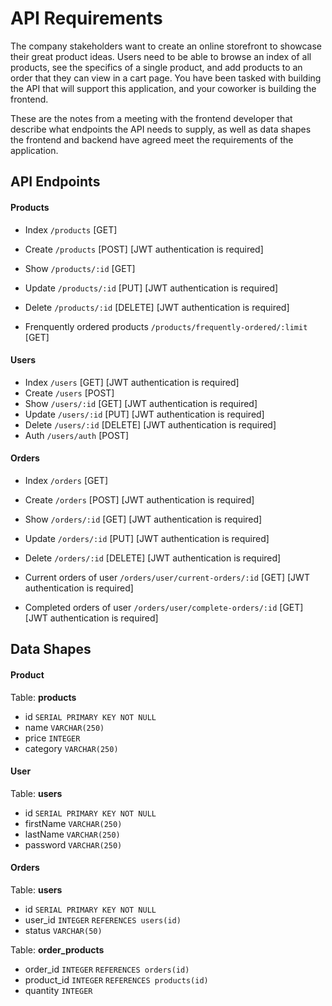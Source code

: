 # API Requirements

The company stakeholders want to create an online storefront to showcase their great product ideas. Users need to be able to browse an index of all products, see the specifics of a single product, and add products to an order that they can view in a cart page. You have been tasked with building the API that will support this application, and your coworker is building the frontend.

These are the notes from a meeting with the frontend developer that describe what endpoints the API needs to supply, as well as data shapes the frontend and backend have agreed meet the requirements of the application.

## API Endpoints

#### Products

- Index `/products` [GET]
- Create `/products` [POST] [JWT authentication is required]
- Show `/products/:id` [GET]
- Update `/products/:id` [PUT] [JWT authentication is required]
- Delete `/products/:id` [DELETE] [JWT authentication is required]

- Frenquently ordered products `/products/frequently-ordered/:limit` [GET]

#### Users

- Index `/users` [GET] [JWT authentication is required]
- Create `/users` [POST]
- Show `/users/:id` [GET] [JWT authentication is required]
- Update `/users/:id` [PUT] [JWT authentication is required]
- Delete `/users/:id` [DELETE] [JWT authentication is required]
- Auth `/users/auth` [POST]

#### Orders

- Index `/orders` [GET]
- Create `/orders` [POST] [JWT authentication is required]
- Show `/orders/:id` [GET] [JWT authentication is required]
- Update `/orders/:id` [PUT] [JWT authentication is required]
- Delete `/orders/:id` [DELETE] [JWT authentication is required]

- Current orders of user `/orders/user/current-orders/:id` [GET] [JWT authentication is required]
- Completed orders of user `/orders/user/complete-orders/:id` [GET] [JWT authentication is required]

## Data Shapes

#### Product

Table: **products**

- id `SERIAL PRIMARY KEY NOT NULL`
- name `VARCHAR(250)`
- price `INTEGER `
- category `VARCHAR(250)`

#### User

Table: **users**

- id `SERIAL PRIMARY KEY NOT NULL`
- firstName `VARCHAR(250)`
- lastName `VARCHAR(250)`
- password `VARCHAR(250)`

#### Orders

Table: **users**

- id `SERIAL PRIMARY KEY NOT NULL`
- user_id `INTEGER` `REFERENCES users(id)`
- status `VARCHAR(50)`

Table: **order_products**

- order_id `INTEGER` `REFERENCES orders(id)`
- product_id `INTEGER` `REFERENCES products(id)`
- quantity `INTEGER`

